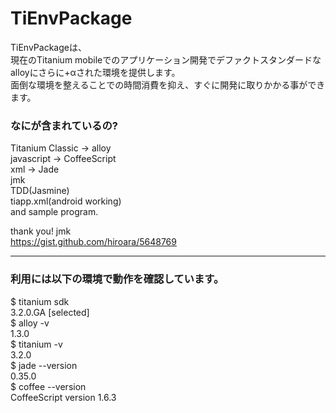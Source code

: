 TiEnvPackage
======================
TiEnvPackageは、  
現在のTitanium mobileでのアプリケーション開発でデファクトスタンダードな  
alloyにさらに+αされた環境を提供します。  
面倒な環境を整えることでの時間消費を抑え、すぐに開発に取りかかる事ができます。  

### なにが含まれているの? ###
Titanium Classic -> alloy  
javascript -> CoffeeScript  
xml -> Jade  
jmk  
TDD(Jasmine)  
tiapp.xml(android working)  
and sample program.  

thank you! jmk  
https://gist.github.com/hiroara/5648769

--------

### 利用には以下の環境で動作を確認しています。 ###
$ titanium sdk  
3.2.0.GA [selected]  
$ alloy -v  
1.3.0  
$ titanium -v  
3.2.0  
$ jade --version  
0.35.0  
$ coffee --version  
CoffeeScript version 1.6.3  